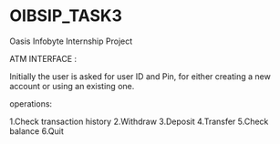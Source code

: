 # OIBSIP_TASK3
Oasis Infobyte Internship Project

ATM INTERFACE :

Initially the user is asked for user ID and Pin, for either creating a new account or using an existing one.

operations:

1.Check transaction history
2.Withdraw
3.Deposit
4.Transfer
5.Check balance
6.Quit
